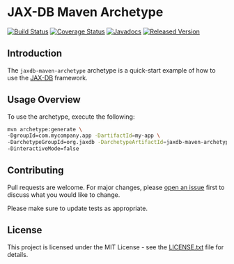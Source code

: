 # JAX-DB Maven Archetype

[![Build Status](https://travis-ci.org/jaxdb/jaxdb.png)](https://travis-ci.org/jaxdb/jaxdb)
[![Coverage Status](https://coveralls.io/repos/github/jaxdb/jaxdb/badge.svg)](https://coveralls.io/github/jaxdb/jaxdb)
[![Javadocs](https://www.javadoc.io/badge/org.jaxdb/jaxdb-maven-archetype.svg)](https://www.javadoc.io/doc/org.jaxdb/jaxdb-maven-archetype)
[![Released Version](https://img.shields.io/maven-central/v/org.jaxdb/jaxdb-maven-archetype.svg)](https://mvnrepository.com/artifact/org.jaxdb/jaxdb-maven-archetype)

## Introduction

The `jaxdb-maven-archetype` archetype is a quick-start example of how to use the [JAX-DB][jaxdb] framework.

## Usage Overview

To use the archetype, execute the following:

```bash
mvn archetype:generate \
-DgroupId=com.mycompany.app -DartifactId=my-app \
-DarchetypeGroupId=org.jaxdb -DarchetypeArtifactId=jaxdb-maven-archetype \
-DinteractiveMode=false
```

## Contributing

Pull requests are welcome. For major changes, please [open an issue](../../issues) first to discuss what you would like to change.

Please make sure to update tests as appropriate.

## License

This project is licensed under the MIT License - see the [LICENSE.txt](LICENSE.txt) file for details.

[mvn-archetype]: https://img.shields.io/badge/mvn-archetype-yellow.svg
[jaxdb]: /